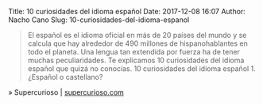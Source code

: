 Title: 10 curiosidades del idioma español
Date: 2017-12-08 16:07
Author: Nacho Cano
Slug: 10-curiosidades-del-idioma-espanol

> El español es el idioma oficial en más de 20 países del mundo y se calcula
> que hay alrededor de 490 millones de hispanohablantes en todo el planeta.
> Una lengua tan extendida por fuerza ha de tener muchas peculiaridades. Te
> explicamos 10 curiosidades del idioma español que quizá no conocías. 10
> curiosidades del idioma español 1. ¿Español o castellano?

» Supercurioso | [supercurioso.com][]

  [supercurioso.com]: https://supercurioso.com/curiosidades-del-idioma-espanol/
    "10 curiosidades del idioma español"
